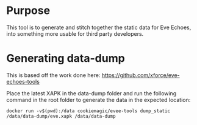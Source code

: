 
# Purpose

This tool is to generate and stitch together the static data for Eve Echoes, into something more usable for third party developers.

# Generating data-dump

This is based off the work done here: https://github.com/xforce/eve-echoes-tools

Place the latest XAPK in the data-dump folder and run the following command in the root folder to generate the data in the expected location:

`docker run -v$(pwd):/data cookiemagic/evee-tools dump_static /data/data-dump/eve.xapk /data/data-dump`